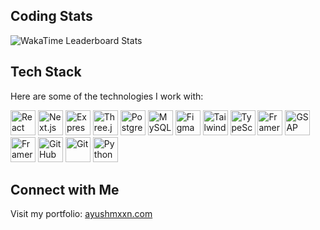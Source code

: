 ## Coding Stats
![WakaTime Leaderboard Stats](https://i.postimg.cc/4N4sF8gf/wakatimeleaderboardstats-1.jpg)

## Tech Stack
Here are some of the technologies I work with:

<div align="start">
  <img alt="React" width="40px" src="https://skillicons.dev/icons?i=react" />
  <img alt="Next.js" width="40px" src="https://skillicons.dev/icons?i=nextjs" />
  <img alt="Express" width="40px" src="https://skillicons.dev/icons?i=express" />
  <img alt="Three.js" width="40px" src="https://skillicons.dev/icons?i=threejs" />
  <img alt="PostgreSQL" width="40px" src="https://skillicons.dev/icons?i=postgres" />
  <img alt="MySQL" width="40px" src="https://skillicons.dev/icons?i=mysql" />
  <img alt="Figma" width="40px" src="https://skillicons.dev/icons?i=figma" />
  <img alt="Tailwind CSS" width="40px" src="https://skillicons.dev/icons?i=tailwind" />
  <img alt="TypeScript" width="40px" src="https://skillicons.dev/icons?i=ts" />
  <img alt="Framer Motion" width="40px" src="https://skillicons.dev/icons?i=motion" />
  <img alt="GSAP" width="40px" src="https://skillicons.dev/icons?i=gsap" />
  <img alt="Framer" width="40px" src="https://skillicons.dev/icons?i=framer" />
  <img alt="GitHub" width="40px" src="https://skillicons.dev/icons?i=github" />
  <img alt="Git" width="40px" src="https://skillicons.dev/icons?i=git" />
  <img alt="Python" width="40px" src="https://skillicons.dev/icons?i=python" />
</div>

## Connect with Me
Visit my portfolio: [ayushmxxn.com](https://ayushmxxn.com/)
